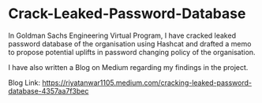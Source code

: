 # Crack-Leaked-Password-Database
In Goldman Sachs Engineering Virtual Program, I have cracked leaked password database of the organisation using Hashcat and drafted a memo to propose potential uplifts in password changing policy of the organisation.

I have also written a Blog on Medium regarding my findings in the project.

Blog Link: https://riyatanwar1105.medium.com/cracking-leaked-password-database-4357aa7f3bec
